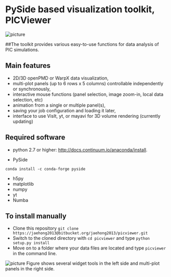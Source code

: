 # PySide based visualization toolkit, PICViewer #

![picture](PICViewer_logo.png)

##The toolkit provides various easy-to-use functions for data analysis of PIC simulations.

## Main features
* 2D/3D openPMD or WarpX data visualization,
* multi-plot panels (up to 6 rows x 5 columns) controllable independently or synchronously,
* interactive mouse functions (panel selection, image zoom-in, local data selection, etc)
* animation from a single or multiple panel(s),
* saving your job configuration and loading it later,
* interface to use VisIt, yt, or mayavi for 3D volume rendering (currently updating)

## Required software
* python 2.7 or higher:
http://docs.continuum.io/anaconda/install.

* PySide
```
conda install -c conda-forge pyside
```
* h5py
* matplotlib
* numpy
* yt
* Numba

## To install manually

* Clone this repository `git clone https://jaehong2013@bitbucket.org/jaehong2013/picviewer.git`
* Switch to the cloned directory with `cd picviewer` and type `python setup.py install`
* Move on to a folder where your data files are located and type `picviewer` in the command line.

![picture](sample.png)
Figure shows several widget tools in the left side and multi-plot panels in the right side.
